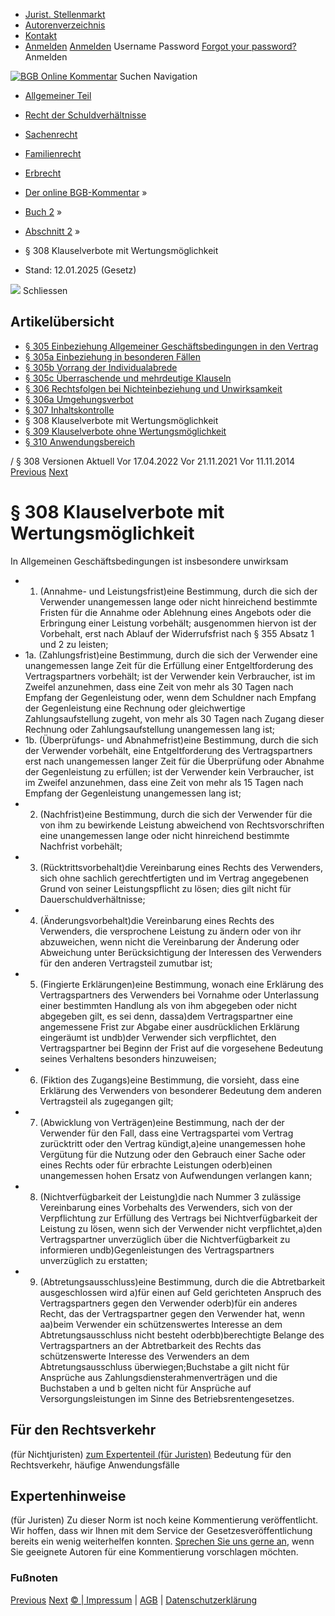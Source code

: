   * [Jurist. Stellenmarkt](https://bgb.kommentar.de/Buch-2/Abschnitt-2/</job-board> "Jurist. Stellenmarkt")
  * [Autorenverzeichnis](https://bgb.kommentar.de/Buch-2/Abschnitt-2/</Autorenverzeichnis> "Autorenverzeichnis")
  * [Kontakt](https://bgb.kommentar.de/Buch-2/Abschnitt-2/</Kontakt>)
  * [Anmelden](https://bgb.kommentar.de/Buch-2/Abschnitt-2/<#login> "show login form") [Anmelden](https://bgb.kommentar.de/Buch-2/Abschnitt-2/<#> "hide login form") Username Password
[Forgot your password?](https://bgb.kommentar.de/Buch-2/Abschnitt-2/</user/forgotpassword>) Anmelden 


[![BGB Online Kommentar](https://bgb.kommentar.de/extension/bgb/design/bgb/images/logo.png)](https://bgb.kommentar.de/Buch-2/Abschnitt-2/</> "BGB Online Kommentar")
Suchen
Navigation
  * [Allgemeiner Teil](https://bgb.kommentar.de/Buch-2/Abschnitt-2/</Buch-1>)
  * [Recht der Schuldverhältnisse](https://bgb.kommentar.de/Buch-2/Abschnitt-2/</Buch-2>)
  * [Sachenrecht](https://bgb.kommentar.de/Buch-2/Abschnitt-2/</Buch-3>)
  * [Familienrecht](https://bgb.kommentar.de/Buch-2/Abschnitt-2/</Buch-4>)
  * [Erbrecht](https://bgb.kommentar.de/Buch-2/Abschnitt-2/</Buch-5>)


  * [Der online BGB-Kommentar](https://bgb.kommentar.de/Buch-2/Abschnitt-2/</>) »
  * [Buch 2](https://bgb.kommentar.de/Buch-2/Abschnitt-2/</Buch-2>) »
  * [Abschnitt 2](https://bgb.kommentar.de/Buch-2/Abschnitt-2/</Buch-2/Abschnitt-2>) »
  * § 308 Klauselverbote mit Wertungsmöglichkeit 
  * Stand: 12.01.2025 (Gesetz) 


![](https://vg01.met.vgwort.de/na/1c9909529ead4f509072c06d9081a7d5)
Schliessen 
## Artikelübersicht
  * [ § 305 Einbeziehung Allgemeiner Geschäftsbedingungen in den Vertrag ](https://bgb.kommentar.de/Buch-2/Abschnitt-2/</Buch-2/Abschnitt-2/Einbeziehung-Allgemeiner-Geschaeftsbedingungen-in-den-Vertrag>)
  * [ § 305a Einbeziehung in besonderen Fällen ](https://bgb.kommentar.de/Buch-2/Abschnitt-2/</Buch-2/Abschnitt-2/Einbeziehung-in-besonderen-Faellen>)
  * [ § 305b Vorrang der Individualabrede ](https://bgb.kommentar.de/Buch-2/Abschnitt-2/</Buch-2/Abschnitt-2/Vorrang-der-Individualabrede>)
  * [ § 305c Überraschende und mehrdeutige Klauseln ](https://bgb.kommentar.de/Buch-2/Abschnitt-2/</Buch-2/Abschnitt-2/Ueberraschende-und-mehrdeutige-Klauseln>)
  * [ § 306 Rechtsfolgen bei Nichteinbeziehung und Unwirksamkeit ](https://bgb.kommentar.de/Buch-2/Abschnitt-2/</Buch-2/Abschnitt-2/Rechtsfolgen-bei-Nichteinbeziehung-und-Unwirksamkeit>)
  * [ § 306a Umgehungsverbot ](https://bgb.kommentar.de/Buch-2/Abschnitt-2/</Buch-2/Abschnitt-2/Umgehungsverbot>)
  * [ § 307 Inhaltskontrolle ](https://bgb.kommentar.de/Buch-2/Abschnitt-2/</Buch-2/Abschnitt-2/Inhaltskontrolle>)
  * § 308 Klauselverbote mit Wertungsmöglichkeit 
  * [ § 309 Klauselverbote ohne Wertungsmöglichkeit ](https://bgb.kommentar.de/Buch-2/Abschnitt-2/</Buch-2/Abschnitt-2/Klauselverbote-ohne-Wertungsmoeglichkeit>)
  * [ § 310 Anwendungsbereich ](https://bgb.kommentar.de/Buch-2/Abschnitt-2/</Buch-2/Abschnitt-2/Anwendungsbereich>)


/ § 308 
Versionen  Aktuell Vor 17.04.2022 Vor 21.11.2021 Vor 11.11.2014
[Previous](https://bgb.kommentar.de/Buch-2/Abschnitt-2/</Buch-2/Abschnitt-2/Inhaltskontrolle> "§ 307 Inhaltskontrolle") [Next](https://bgb.kommentar.de/Buch-2/Abschnitt-2/</Buch-2/Abschnitt-2/Klauselverbote-ohne-Wertungsmoeglichkeit> "§ 309 Klauselverbote ohne Wertungsmöglichkeit")
# § 308 Klauselverbote mit Wertungsmöglichkeit
In Allgemeinen Geschäftsbedingungen ist insbesondere unwirksam 
  * 1. (Annahme- und Leistungsfrist)eine Bestimmung, durch die sich der Verwender unangemessen lange oder nicht hinreichend bestimmte Fristen für die Annahme oder Ablehnung eines Angebots oder die Erbringung einer Leistung vorbehält; ausgenommen hiervon ist der Vorbehalt, erst nach Ablauf der Widerrufsfrist nach § 355 Absatz 1 und 2 zu leisten;
  * 1a. (Zahlungsfrist)eine Bestimmung, durch die sich der Verwender eine unangemessen lange Zeit für die Erfüllung einer Entgeltforderung des Vertragspartners vorbehält; ist der Verwender kein Verbraucher, ist im Zweifel anzunehmen, dass eine Zeit von mehr als 30 Tagen nach Empfang der Gegenleistung oder, wenn dem Schuldner nach Empfang der Gegenleistung eine Rechnung oder gleichwertige Zahlungsaufstellung zugeht, von mehr als 30 Tagen nach Zugang dieser Rechnung oder Zahlungsaufstellung unangemessen lang ist;
  * 1b. (Überprüfungs- und Abnahmefrist)eine Bestimmung, durch die sich der Verwender vorbehält, eine Entgeltforderung des Vertragspartners erst nach unangemessen langer Zeit für die Überprüfung oder Abnahme der Gegenleistung zu erfüllen; ist der Verwender kein Verbraucher, ist im Zweifel anzunehmen, dass eine Zeit von mehr als 15 Tagen nach Empfang der Gegenleistung unangemessen lang ist;
  * 2. (Nachfrist)eine Bestimmung, durch die sich der Verwender für die von ihm zu bewirkende Leistung abweichend von Rechtsvorschriften eine unangemessen lange oder nicht hinreichend bestimmte Nachfrist vorbehält;
  * 3. (Rücktrittsvorbehalt)die Vereinbarung eines Rechts des Verwenders, sich ohne sachlich gerechtfertigten und im Vertrag angegebenen Grund von seiner Leistungspflicht zu lösen; dies gilt nicht für Dauerschuldverhältnisse;
  * 4. (Änderungsvorbehalt)die Vereinbarung eines Rechts des Verwenders, die versprochene Leistung zu ändern oder von ihr abzuweichen, wenn nicht die Vereinbarung der Änderung oder Abweichung unter Berücksichtigung der Interessen des Verwenders für den anderen Vertragsteil zumutbar ist;
  * 5. (Fingierte Erklärungen)eine Bestimmung, wonach eine Erklärung des Vertragspartners des Verwenders bei Vornahme oder Unterlassung einer bestimmten Handlung als von ihm abgegeben oder nicht abgegeben gilt, es sei denn, dassa)dem Vertragspartner eine angemessene Frist zur Abgabe einer ausdrücklichen Erklärung eingeräumt ist undb)der Verwender sich verpflichtet, den Vertragspartner bei Beginn der Frist auf die vorgesehene Bedeutung seines Verhaltens besonders hinzuweisen;
  * 6. (Fiktion des Zugangs)eine Bestimmung, die vorsieht, dass eine Erklärung des Verwenders von besonderer Bedeutung dem anderen Vertragsteil als zugegangen gilt;
  * 7. (Abwicklung von Verträgen)eine Bestimmung, nach der der Verwender für den Fall, dass eine Vertragspartei vom Vertrag zurücktritt oder den Vertrag kündigt,a)eine unangemessen hohe Vergütung für die Nutzung oder den Gebrauch einer Sache oder eines Rechts oder für erbrachte Leistungen oderb)einen unangemessen hohen Ersatz von Aufwendungen verlangen kann;
  * 8. (Nichtverfügbarkeit der Leistung)die nach Nummer 3 zulässige Vereinbarung eines Vorbehalts des Verwenders, sich von der Verpflichtung zur Erfüllung des Vertrags bei Nichtverfügbarkeit der Leistung zu lösen, wenn sich der Verwender nicht verpflichtet,a)den Vertragspartner unverzüglich über die Nichtverfügbarkeit zu informieren undb)Gegenleistungen des Vertragspartners unverzüglich zu erstatten;
  * 9. (Abtretungsausschluss)eine Bestimmung, durch die die Abtretbarkeit ausgeschlossen wird a)für einen auf Geld gerichteten Anspruch des Vertragspartners gegen den Verwender oderb)für ein anderes Recht, das der Vertragspartner gegen den Verwender hat, wenn aa)beim Verwender ein schützenswertes Interesse an dem Abtretungsausschluss nicht besteht oderbb)berechtigte Belange des Vertragspartners an der Abtretbarkeit des Rechts das schützenswerte Interesse des Verwenders an dem Abtretungsausschluss überwiegen;Buchstabe a gilt nicht für Ansprüche aus Zahlungsdiensterahmenverträgen und die Buchstaben a und b gelten nicht für Ansprüche auf Versorgungsleistungen im Sinne des Betriebsrentengesetzes.


## Für den Rechtsverkehr 
(für Nichtjuristen)
[zum Expertenteil (für Juristen)](https://bgb.kommentar.de/Buch-2/Abschnitt-2/<#expertenhinweise>)
Bedeutung für den Rechtsverkehr, häufige Anwendungsfälle
## Expertenhinweise
(für Juristen)
Zu dieser Norm ist noch keine Kommentierung veröffentlicht. Wir hoffen, dass wir Ihnen mit dem Service der Gesetzesveröffentlichung bereits ein wenig weiterhelfen konnten. [Sprechen Sie uns gerne an](https://bgb.kommentar.de/Buch-2/Abschnitt-2/</Kontakt>), wenn Sie geeignete Autoren für eine Kommentierung vorschlagen möchten. 
### Fußnoten
[Previous](https://bgb.kommentar.de/Buch-2/Abschnitt-2/</Buch-2/Abschnitt-2/Inhaltskontrolle> "§ 307 Inhaltskontrolle") [Next](https://bgb.kommentar.de/Buch-2/Abschnitt-2/</Buch-2/Abschnitt-2/Klauselverbote-ohne-Wertungsmoeglichkeit> "§ 309 Klauselverbote ohne Wertungsmöglichkeit")
[© | Impressum](https://bgb.kommentar.de/Buch-2/Abschnitt-2/</Kontakt>) | [AGB](https://bgb.kommentar.de/Buch-2/Abschnitt-2/</AGB>) | [Datenschutzerklärung](https://bgb.kommentar.de/Buch-2/Abschnitt-2/</Datenschutzerklaerung-fuer-Leser>)
